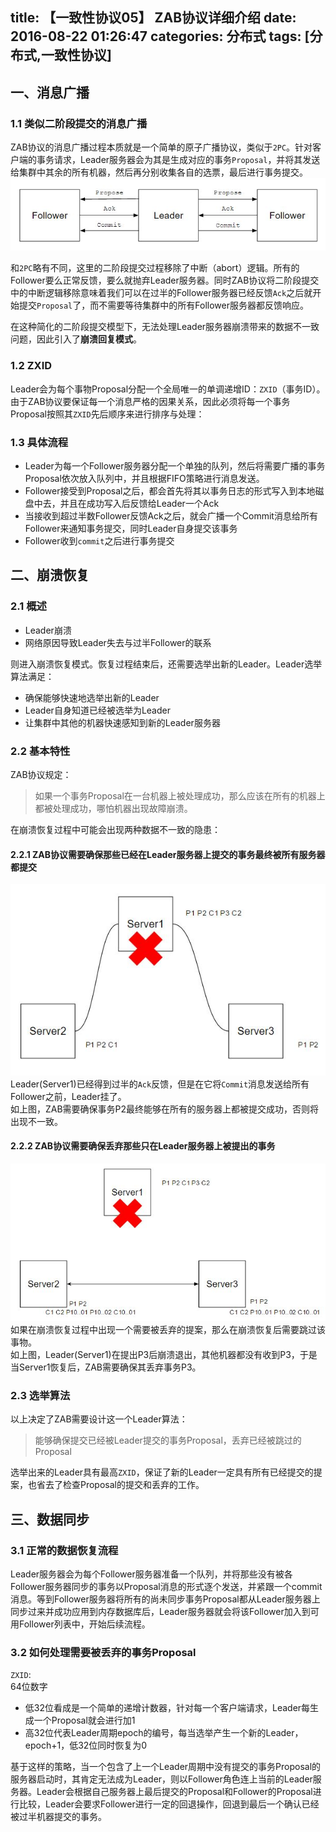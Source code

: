 title: 【一致性协议05】 ZAB协议详细介绍
date: 2016-08-22 01:26:47
categories: 分布式
tags: [分布式,一致性协议]
---

## 一、消息广播
### 1.1 类似二阶段提交的消息广播
ZAB协议的消息广播过程本质就是一个简单的原子广播协议，类似于`2PC`。针对客户端的事务请求，Leader服务器会为其是生成对应的事务`Proposal`，并将其发送给集群中其余的所有机器，然后再分别收集各自的选票，最后进行事务提交。  
![ZAB协议消息广播流程示意图](https://raw.githubusercontent.com/zzzvvvxxxd/Picture/master/hexo/ZAB%E6%B6%88%E6%81%AF%E5%B9%BF%E6%92%AD.JPG)

和`2PC`略有不同，这里的二阶段提交过程移除了中断（abort）逻辑。所有的Follower要么正常反馈，要么就抛弃Leader服务器。同时ZAB协议将二阶段提交中的中断逻辑移除意味着我们可以在过半的Follower服务器已经反馈`Ack`之后就开始提交`Proposal`了，而不需要等待集群中的所有Follower服务器都反馈响应。    

在这种简化的二阶段提交模型下，无法处理Leader服务器崩溃带来的数据不一致问题，因此引入了**崩溃回复模式**。  

### 1.2 ZXID
Leader会为每个事物Proposal分配一个全局唯一的单调递增ID：`ZXID`（事务ID）。由于ZAB协议要保证每一个消息严格的因果关系，因此必须将每一个事务Proposal按照其`ZXID`先后顺序来进行排序与处理：

### 1.3 具体流程

* Leader为每一个Follower服务器分配一个单独的队列，然后将需要广播的事务Proposal依次放入队列中，并且根据FIFO策略进行消息发送。
* Follower接受到Proposal之后，都会首先将其以事务日志的形式写入到本地磁盘中去，并且在成功写入后反馈给Leader一个Ack
* 当接收到超过半数Follower反馈Ack之后，就会广播一个Commit消息给所有Follower来通知事务提交，同时Leader自身提交该事务
* Follower收到`commit`之后进行事务提交

## 二、崩溃恢复
### 2.1 概述
* Leader崩溃
* 网络原因导致Leader失去与过半Follower的联系

则进入崩溃恢复模式。恢复过程结束后，还需要选举出新的Leader。Leader选举算法满足：
* 确保能够快速地选举出新的Leader
* Leader自身知道已经被选举为Leader
* 让集群中其他的机器快速感知到新的Leader服务器

### 2.2 基本特性

ZAB协议规定：
> 如果一个事务Proposal在一台机器上被处理成功，那么应该在所有的机器上都被处理成功，哪怕机器出现故障崩溃。

在崩溃恢复过程中可能会出现两种数据不一致的隐患：
#### 2.2.1 ZAB协议需要确保那些已经在Leader服务器上提交的事务最终被所有服务器都提交
![崩溃恢复1](https://raw.githubusercontent.com/zzzvvvxxxd/Picture/master/hexo/ZAB%E5%B4%A9%E6%BA%83%E6%81%A2%E5%A4%8D1.JPG)  
Leader(Server1)已经得到过半的`Ack`反馈，但是在它将`Commit`消息发送给所有Follower之前，Leader挂了。  
如上图，ZAB需要确保事务P2最终能够在所有的服务器上都被提交成功，否则将出现不一致。  
#### 2.2.2 ZAB协议需要确保丢弃那些只在Leader服务器上被提出的事务
![崩溃恢复2](https://raw.githubusercontent.com/zzzvvvxxxd/Picture/master/hexo/ZAB%E5%B4%A9%E6%BA%83%E6%81%A2%E5%A4%8D2.JPG)  
如果在崩溃恢复过程中出现一个需要被丢弃的提案，那么在崩溃恢复后需要跳过该事物。   
如上图，Leader(Server1)在提出P3后崩溃退出，其他机器都没有收到P3，于是当Server1恢复后，ZAB需要确保其丢弃事务P3。   

### 2.3 选举算法
以上决定了ZAB需要设计这一个Leader算法：
> 能够确保提交已经被Leader提交的事务Proposal，丢弃已经被跳过的Proposal

选举出来的Leader具有最高`ZXID`，保证了新的Leader一定具有所有已经提交的提案，也省去了检查Proposal的提交和丢弃的工作。  


## 三、数据同步
### 3.1 正常的数据恢复流程
Leader服务器会为每个Follower服务器准备一个队列，并将那些没有被各Follower服务器同步的事务以Proposal消息的形式逐个发送，并紧跟一个commit消息。等到Follower服务器将所有的尚未同步事务Proposal都从Leader服务器上同步过来并成功应用到内存数据库后，Leader服务器就会将该Follower加入到可用Follower列表中，开始后续流程。  

### 3.2 如何处理需要被丢弃的事务Proposal

`ZXID`:  
64位数字
* 低32位看成是一个简单的递增计数器，针对每一个客户端请求，Leader每生成一个Proposal就会进行加1
* 高32位代表Leader周期epoch的编号，每当选举产生一个新的Leader，epoch+1，低32位同时恢复为0

基于这样的策略，当一个包含了上一个Leader周期中没有提交的事务Proposal的服务器启动时，其肯定无法成为Leader，则以Follower角色连上当前的Leader服务器。Leader会根据自己服务器上最后提交的Proposal和Follower的Proposal进行比较，Leader会要求Follower进行一定的回退操作，回退到最后一个确认已经被过半机器提交的事务。

